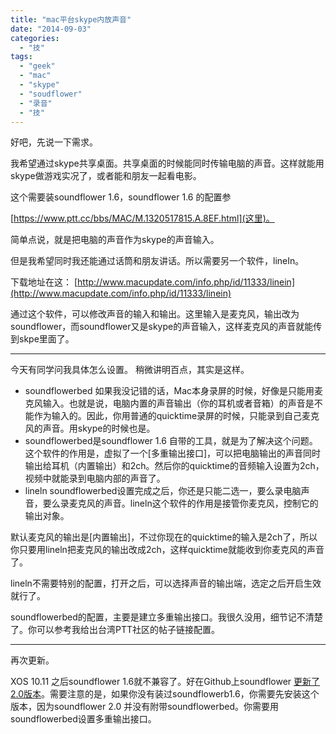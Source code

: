 ```yaml
---
title: "mac平台skype内放声音"
date: "2014-09-03"
categories: 
  - "技"
tags: 
  - "geek"
  - "mac"
  - "skype"
  - "soudflower"
  - "录音"
  - "技"
---
```


好吧，先说一下需求。

我希望通过skype共享桌面。共享桌面的时候能同时传输电脑的声音。这样就能用skype做游戏实况了，或者能和朋友一起看电影。

这个需要装soundflower 1.6，soundflower 1.6 的配置参

[https://www.ptt.cc/bbs/MAC/M.1320517815.A.8EF.html](这里)。

简单点说，就是把电脑的声音作为skype的声音输入。

但是我希望同时我还能通过话筒和朋友讲话。所以需要另一个软件，lineIn。

下载地址在这： [http://www.macupdate.com/info.php/id/11333/linein](http://www.macupdate.com/info.php/id/11333/linein)

通过这个软件，可以修改声音的输入和输出。这里输入是麦克风，输出改为soundflower，而soundflower又是skype的声音输入，这样麦克风的声音就能传到skpe里面了。

* * *

今天有同学问我具体怎么设置。 稍微讲明百点，其实是这样。

- soundflowerbed 如果我没记错的话，Mac本身录屏的时候，好像是只能用麦克风输入。也就是说，电脑内置的声音输出（你的耳机或者音箱）的声音是不能作为输入的。因此，你用普通的quicktime录屏的时候，只能录到自己麦克风的声音。用skype的时候也是。
- soundflowerbed是soundflower 1.6 自带的工具，就是为了解决这个问题。 这个软件的作用是，虚拟了一个\[多重输出接口\]，可以把电脑输出的声音同时输出给耳机（内置输出）和2ch。然后你的quicktime的音频输入设置为2ch，视频中就能录到电脑内部的声音了。
- lineln soundflowerbed设置完成之后，你还是只能二选一，要么录电脑声音，要么录麦克风的声音。lineln这个软件的作用是接管你麦克风，控制它的输出对象。

默认麦克风的输出是\[内置输出\]，不过你现在的quicktime的输入是2ch了，所以你只要用lineln把麦克风的输出改成2ch，这样quicktime就能收到你麦克风的声音了。

lineln不需要特别的配置，打开之后，可以选择声音的输出端，选定之后开启生效就行了。

soundflowerbed的配置，主要是建立多重输出接口。我很久没用，细节记不清楚了。你可以参考我给出台湾PTT社区的帖子链接配置。

* * *

再次更新。

XOS 10.11 之后soundflower 1.6就不兼容了。好在Github上soundflower [更新了2.0版本](https://github.com/mattingalls/Soundflower/releases/tag/2.0b2)。需要注意的是，如果你没有装过soundflowerb1.6，你需要先安装这个版本，因为soundflower 2.0 并没有附带soundflowerbed。你需要用soundflowerbed设置多重输出接口。
